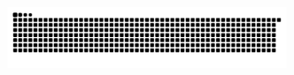 <picture>
  <source media="(prefers-color-scheme: dark)" srcset="https://raw.githubusercontent.com/gnicolasm/gnicolasm/output/github-contribution-grid-snake-dark.svg" />
  <source media="(prefers-color-scheme: light)" srcset="https://raw.githubusercontent.com/gnicolasm/gnicolasm/output/github-contribution-grid-snake.svg" />
  <img alt="github contribution grid snake animation" src="https://raw.githubusercontent.com/gnicolasm/gnicolasm/output/github-contribution-grid-snake.svg" />
</picture>

